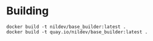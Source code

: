 # Building

```
docker build -t nildev/base_builder:latest .
docker build -t quay.io/nildev/base_builder:latest .
```